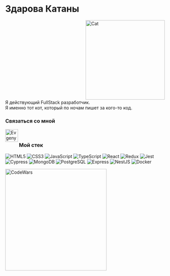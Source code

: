 
# Здарова Катаны
<img alt="Cat" align="right" style="margin-left: 500px;" width="250px" src="https://media.tenor.com/yceUgMM2xsUAAAAd/cat-glasses.gif" />

Я действующий FullStack разработчик.  
Я именно тот кот, который по ночам пишет за кого-то код.

### Связаться со мной

<a href="https://discordapp.com/users/254573323298537473/">
   <img align="left" alt="Evgeny Discord" width="40px" src="https://raw.githubusercontent.com/peterthehan/peterthehan/master/assets/discord.svg" />
</a>
</br>

<!-- иконки и цвета смотреть тут simpleicons.org -->
### **Мой стек**

![HTML5](https://img.shields.io/badge/HTML5-0d1117?style=for-the-badge&logo=HTML5&logoColor=E34F26) ![CSS3](https://img.shields.io/badge/CSS3-0d1117?style=for-the-badge&logo=CSS3&logoColor=1572B6) ![JavaScript](https://img.shields.io/badge/JavaScript-0d1117?style=for-the-badge&logo=JavaScript&logoColor=F7DF1E) ![TypeScript](https://img.shields.io/badge/TypeScript-0d1117?style=for-the-badge&logo=TypeScript&logoColor=3178C6) ![React](https://img.shields.io/badge/React-0d1117?style=for-the-badge&logo=React&logoColor=61DAFB) ![Redux](https://img.shields.io/badge/Redux-0d1117?style=for-the-badge&logo=Redux&logoColor=764ABC) ![Jest](https://img.shields.io/badge/Jest-0d1117?style=for-the-badge&logo=Jest&logoColor=C21325) ![Cypress](https://img.shields.io/badge/Cypress-0d1117?style=for-the-badge&logo=Cypress&logoColor=649d8c) ![MongoDB](https://img.shields.io/badge/MongoDB-0d1117?style=for-the-badge&logo=MongoDB&logoColor=47A248) ![PostgreSQL](https://img.shields.io/badge/PostgreSQL-0d1117?style=for-the-badge&logo=PostgreSQL&logoColor=2496ED) ![Express](https://img.shields.io/badge/Express-0d1117?style=for-the-badge&logo=Express&logoColor=FFF) ![NestJS](https://img.shields.io/badge/Nest-0d1117?style=for-the-badge&logo=NestJS&logoColor=E0234E) ![Docker](https://img.shields.io/badge/Docker-0d1117?style=for-the-badge&logo=Docker&logoColor=2496ED)


[<img align="left" alt="CodeWars" width="320px" src="https://www.codewars.com/users/ZheniaEU/badges/large" />](https://www.codewars.com/users/ZheniaEU)
